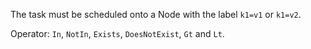 The task must be scheduled onto a Node with the label `k1=v1` or `k1=v2`.

Operator: `In`, `NotIn`, `Exists`, `DoesNotExist`, `Gt` and `Lt`.
